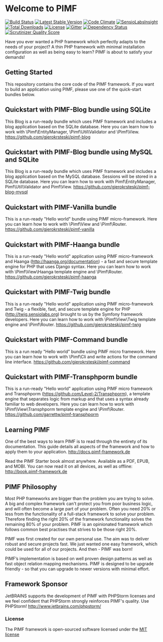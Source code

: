 Welcome to PIMF
====================
[![Build Status](https://travis-ci.org/gjerokrsteski/pimf-framework.svg?branch=master)](https://travis-ci.org/gjerokrsteski/pimf-framework) [![Latest Stable Version](https://img.shields.io/packagist/v/gjerokrsteski/pimf-framework.svg?label=stable)](https://packagist.org/packages/gjerokrsteski/pimf-framework)  [![Code Climate](https://codeclimate.com/github/gjerokrsteski/pimf-framework.png)](https://codeclimate.com/github/gjerokrsteski/pimf-framework) [![SensioLabsInsight](https://insight.sensiolabs.com/projects/f73307c6-0864-454f-967d-cebfd1e4b304/mini.png)](https://insight.sensiolabs.com/projects/f73307c6-0864-454f-967d-cebfd1e4b304) [![Total Downloads](https://poser.pugx.org/gjerokrsteski/pimf/downloads)](https://packagist.org/packages/gjerokrsteski/pimf) [![License](https://img.shields.io/packagist/l/gjerokrsteski/pimf-framework.svg)](https://packagist.org/packages/gjerokrsteski/pimf-framework)
[![Gitter](https://badges.gitter.im/Join%20Chat.svg)](https://gitter.im/pimf-framework/Lobby?utm_source=badge&utm_medium=badge&utm_campaign=pr-badge&utm_content=badge) [![Dependency Status](https://www.versioneye.com/user/projects/53db39104b3ac84fbb0001ca/badge.svg?style=flat-square)](https://www.versioneye.com/user/projects/53db39104b3ac84fbb0001ca) [![Scrutinizer Quality Score](https://scrutinizer-ci.com/g/gjerokrsteski/pimf-framework/badges/quality-score.png?s=6455d019460628327434d85520bd13c4d03a2673)](https://scrutinizer-ci.com/g/gjerokrsteski/pimf-framework/)

Have you ever wanted a PHP framework which perfectly adapts to the needs of your project? A thin PHP framework with minimal installation configuration as well as being easy to learn? PIMF is about to satisfy your demands!

Getting Started
---------------
This repository contains the core code of the PIMF framework. If you want to build an application using PIMF, please use one of the quick-start bundles below.

Quickstart with PIMF-Blog bundle using SQLite
---------------------------------------------
This Blog is a run-ready bundle which uses PIMF framework and includes a blog application based on the SQLite database. Here you can learn how to work with \Pimf\EntityManager, \Pimf\Util\Validator and \Pimf\View. https://github.com/gjerokrsteski/pimf-blog

Quickstart with PIMF-Blog bundle using MySQL and SQLite
-------------------------------------------------------
This Blog is a run-ready bundle which uses PIMF framework and includes a blog application based on the MySQL database. Sessions will be stored in a SQLite database.
Here you can learn how to work with Pimf\EntityManager, Pimf\Util\Validator and Pimf\View. https://github.com/gjerokrsteski/pimf-blog-mysql

Quickstart with PIMF-Vanilla bundle
------------------------------
This is a run-ready "Hello world" bundle using PIMF micro-framework. Here you can learn how to work with \Pimf\View and \Pimf\Router. https://github.com/gjerokrsteski/pimf-vanilla

Quickstart with PIMF-Haanga bundle
-----------------------------
This is a run-ready "Hello world" application using PIMF micro-framework and Haanga (http://haanga.org/documentation) - a fast and secure template engine for PHP that uses Django syntax.
Here you can learn how to work with \Pimf\View\Haanga template engine and \Pimf\Router. https://github.com/gjerokrsteski/pimf-haanga

Quickstart with PIMF-Twig bundle
-----------------------------
This is a run-ready "Hello world" application using PIMF micro-framework and Twig - a flexible, fast, and secure template
engine for PHP (http://twig.sensiolabs.org) brought to us by the Symfony framework developers. Here you can learn how to work
with \Pimf\View\Twig template engine and \Pimf\Router. https://github.com/gjerokrsteski/pimf-twig

Quickstart with PIMF-Command bundle
-----------------------------
This is a run ready "Hello world" bundle using PIMF micro framework. Here you can learn how to work with \Pimf\Cli and write actions for the command line interface. https://github.com/gjerokrsteski/pimf-command

Quickstart with PIMF-Transphporm bundle
-----------------------------
This is a run-ready "Hello world" application using PIMF micro framework and Transphporm (https://github.com/Level-2/Transphporm), a template engine that separates logic from markup and that uses a syntax already familiar to web developers. Here you can learn how to work with \Pimf\View\Transphporm template engine and \Pimf\Router. https://github.com/garrettw/pimf-transphporm


Learning PIMF
-------------
One of the best ways to learn PIMF is to read through the entirety of its documentation. This guide details all aspects of the framework and how to apply them to your application. http://docs.pimf-framework.de

Read the PIMF Starter book almost anywhere. Available as a PDF, EPUB, and MOBI. You can now read it on all devices, as well as offline: http://book.pimf-framework.de

PIMF Philosophy
---------------
Most PHP frameworks are bigger than the problem you are trying to solve. A big and complex framework can't protect you from poor business logic, and will often become a large part of your problem. Often you need 20% or less from the functionality of a full-stack framework to solve your problem. Therefore finding the right 20% of the framework functionality solves the remaining 80% of your problem. PIMF is an opinionated framework which follows common best practises that strives to be those right 20%.

PIMF was first created for our own personal use. The aim was to deliver robust and secure projects fast. We just wanted one easy framework, which could be used for all of our projects. And then - PIMF was born!

PIMF’s implementation is based on well proven design patterns as well as fast object relation mapping mechanisms. PIMF is designed to be upgrade friendly - so that you can upgrade to newer versions with minimal effort.

Framework Sponsor
-------------------
JetBRAINS supports the development of PIMF with PHPStorm licenses and we feel confident that PHPStorm strongly reinforces PIMF's quality. Use PHPStorm! http://www.jetbrains.com/phpstorm/

### License

The PIMF framework is open-sourced software licensed under the [MIT license](http://opensource.org/licenses/MIT)
